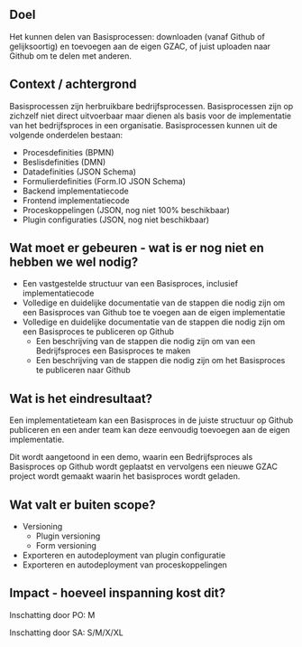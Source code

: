 ## Doel

Het kunnen delen van Basisprocessen: downloaden (vanaf Github of gelijksoortig) en toevoegen aan de eigen GZAC, of juist uploaden naar Github om te delen met anderen.

## Context / achtergrond

Basisprocessen zijn herbruikbare bedrijfsprocessen. Basisprocessen zijn op zichzelf niet direct uitvoerbaar maar dienen als basis voor de implementatie van het bedrijfsproces in een organisatie. Basisprocessen kunnen uit de volgende onderdelen bestaan:
- Procesdefinities (BPMN)
- Beslisdefinities (DMN)
- Datadefinities (JSON Schema)
- Formulierdefinities (Form.IO JSON Schema)
- Backend implementatiecode
- Frontend implementatiecode
- Proceskoppelingen (JSON, nog niet 100% beschikbaar)
- Plugin configuraties (JSON, nog niet beschikbaar)

## Wat moet er gebeuren - wat is er nog niet en hebben we wel nodig?

- Een vastgestelde structuur van een Basisproces, inclusief implementatiecode
- Volledige en duidelijke documentatie van de stappen die nodig zijn om een Basisproces van Github toe te voegen aan de eigen implementatie
- Volledige en duidelijke documentatie van de stappen die nodig zijn om een Basisproces te publiceren op Github
  - Een beschrijving van de stappen die nodig zijn om van een Bedrijfsproces een Basisproces te maken
  - Een beschrijving van de stappen die nodig zijn om het Basisproces te publiceren naar Github

## Wat is het eindresultaat?

Een implementatieteam kan een Basisproces in de juiste structuur op Github publiceren en een ander team kan deze eenvoudig toevoegen aan de eigen implementatie. 

Dit wordt aangetoond in een demo, waarin een Bedrijfsproces als Basisproces op Github wordt geplaatst en vervolgens een nieuwe GZAC project wordt gemaakt waarin het basisproces wordt geladen. 

## Wat valt er buiten scope?

- Versioning
  - Plugin versioning
  - Form versioning
- Exporteren en autodeployment van plugin configuratie
- Exporteren en autodeployment van proceskoppelingen

## Impact - hoeveel inspanning kost dit? 
Inschatting door PO: M

Inschatting door SA: S/M/X/XL  
